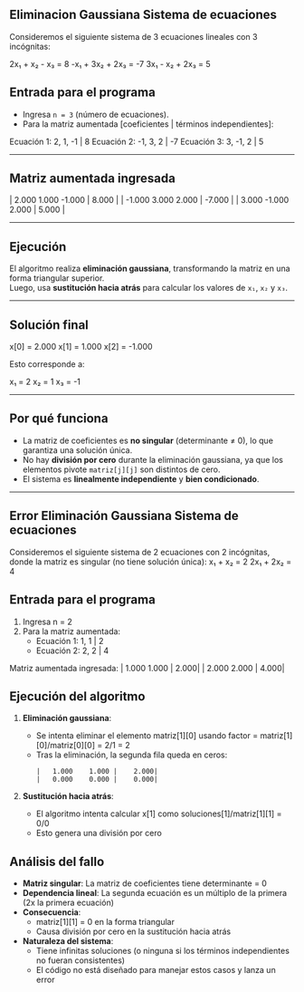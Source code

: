 ## Eliminacion Gaussiana Sistema de ecuaciones

Consideremos el siguiente sistema de 3 ecuaciones lineales con 3 incógnitas:

2x₁ + x₂ - x₃ = 8 -x₁ + 3x₂ + 2x₃ = -7 3x₁ - x₂ + 2x₃ = 5



## Entrada para el programa

- Ingresa `n = 3` (número de ecuaciones).
- Para la matriz aumentada \[coeficientes | términos independientes\]:

Ecuación 1:   2,  1, -1  |   8
Ecuación 2:  -1,  3,  2  |  -7
Ecuación 3:   3, -1,  2  |   5


---

## Matriz aumentada ingresada

|   2.000    1.000   -1.000  |   8.000 |
|  -1.000    3.000    2.000  |  -7.000 |
|   3.000   -1.000    2.000  |   5.000 |


---

## Ejecución

El algoritmo realiza **eliminación gaussiana**, transformando la matriz en una forma triangular superior.  
Luego, usa **sustitución hacia atrás** para calcular los valores de `x₁`, `x₂` y `x₃`.

---

## Solución final

x[0] = 2.000
x[1] = 1.000
x[2] = -1.000


Esto corresponde a:

x₁ = 2
x₂ = 1
x₃ = -1

---

## Por qué funciona

- La matriz de coeficientes es **no singular** (determinante ≠ 0), lo que garantiza una solución única.
- No hay **división por cero** durante la eliminación gaussiana, ya que los elementos pivote `matriz[j][j]` son distintos de cero.
- El sistema es **linealmente independiente** y **bien condicionado**.

------------------------------------------------------------------------------------------------------------------------------------------


## Error Eliminación Gaussiana Sistema de ecuaciones
Consideremos el siguiente sistema de 2 ecuaciones con 2 incógnitas, donde la matriz es singular (no tiene solución única):
x₁ + x₂ = 2
2x₁ + 2x₂ = 4


## Entrada para el programa
1. Ingresa n = 2
2. Para la matriz aumentada:
   - Ecuación 1: 1, 1 | 2
   - Ecuación 2: 2, 2 | 4

Matriz aumentada ingresada:
| 1.000 1.000 | 2.000|
| 2.000 2.000 | 4.000|


## Ejecución del algoritmo
1. **Eliminación gaussiana**:
   - Se intenta eliminar el elemento matriz[1][0] usando factor = matriz[1][0]/matriz[0][0] = 2/1 = 2
   - Tras la eliminación, la segunda fila queda en ceros:
     ```
     |   1.000    1.000 |    2.000|
     |   0.000    0.000 |    0.000|
     ```

2. **Sustitución hacia atrás**:
   - El algoritmo intenta calcular x[1] como soluciones[1]/matriz[1][1] = 0/0
   - Esto genera una división por cero

## Análisis del fallo
- **Matriz singular**: La matriz de coeficientes tiene determinante = 0
- **Dependencia lineal**: La segunda ecuación es un múltiplo de la primera (2x la primera ecuación)
- **Consecuencia**:
  - matriz[1][1] = 0 en la forma triangular
  - Causa división por cero en la sustitución hacia atrás
- **Naturaleza del sistema**:
  - Tiene infinitas soluciones (o ninguna si los términos independientes no fueran consistentes)
  - El código no está diseñado para manejar estos casos y lanza un error
